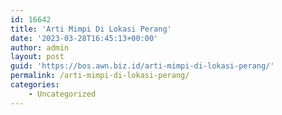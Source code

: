 ```yaml
---
id: 16642
title: 'Arti Mimpi Di Lokasi Perang'
date: '2023-03-28T16:45:13+00:00'
author: admin
layout: post
guid: 'https://bos.awn.biz.id/arti-mimpi-di-lokasi-perang/'
permalink: /arti-mimpi-di-lokasi-perang/
categories:
    - Uncategorized
---
```


